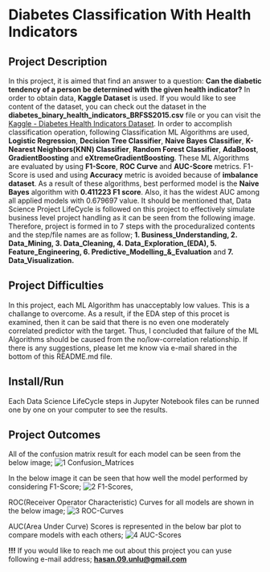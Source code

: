 # Diabetes Classification With Health Indicators

## Project Description
In this project, it is aimed that find an answer to a question: **Can the diabetic tendency of a person be determined with the given health indicator?** In order to obtain data, **Kaggle Dataset** is used. If you would like to see content of the dataset, you can check out the dataset in the **diabetes_binary_health_indicators_BRFSS2015.csv** file or you can visit the [Kaggle - Diabetes Health Indicators Dataset](https://www.kaggle.com/datasets/alexteboul/diabetes-health-indicators-dataset). In order to accomplish classification operation, following Classification ML Algorithms are used, **Logistic Regression**, **Decision Tree Classifier**, **Naive Bayes Classifier**, **K-Nearest Neighbors(KNN) Classifier**, **Random Forest Classifier**, **AdaBoost**, **GradientBoosting** and **eXtremeGradientBoosting**. These ML Algorithms are evaluated by using **F1-Score**, **ROC Curve** and **AUC-Score** metrics. F1-Score is used and using **Accuracy** metric is avoided because of **imbalance dataset**. As a result of these algorithms, best performed model is the **Naive Bayes** algorithm with **0.411223 F1 score**. Also, it has the widest AUC among all applied models with 0.679697 value. It should be mentioned that, Data Science Project LifeCycle is followed on this project to effectively simulate business level project handling as it can be seen from the following image. Therefore, project is formed in to 7 steps with the proceduralized contents and the step/file names are as follow; **1. Business_Understanding, 2. Data_Mining, 3. Data_Cleaning, 4. Data_Exploration_(EDA), 5. Feature_Engineering, 6. Predictive_Modelling_&_Evaluation** and **7. Data_Visualization.**

## Project Difficulties
In this project, each ML Algorithm has unacceptably low values. This is a challange to overcome. As a result, if the EDA step of this procet is examined, then it can be said that there is no even one moderately correlated predictor with the target. Thus, I concluded that failure of the ML Algorithms should be caused from the no/low-correlation relationship. If there is any suggestions, please let me know via e-mail shared in the bottom of this README.md file.

## Install/Run
Each Data Science LifeCycle steps in Jupyter Notebook files can be runned one by one on your computer to see the results.

## Project Outcomes

All of the confusion matrix result for each model can be seen from the below image;
![1  Confusion_Matrices](https://github.com/HasanUnlu09/Diabetes_Classification_With_Health_Indicators/assets/133260754/ecb3e44e-72d4-4aab-8e90-13b089a4d0e2)

In the below image it can be seen that how well the model performed by considering F1-Score;
![2  F1-Scores](https://github.com/HasanUnlu09/Diabetes_Classification_With_Health_Indicators/assets/133260754/1c3a8e2a-2f1e-49a1-bde3-5a7c17613b1a),


ROC(Receiver Operator Characteristic) Curves for all models are shown in the below image;
![3  ROC-Curves](https://github.com/HasanUnlu09/Diabetes_Classification_With_Health_Indicators/assets/133260754/1f32782f-c92d-4138-9f41-27c8a1bb8d91)

AUC(Area Under Curve) Scores is represented in the below bar plot to compare models with each others;
![4  AUC-Scores](https://github.com/HasanUnlu09/Diabetes_Classification_With_Health_Indicators/assets/133260754/3ece1022-20dc-4f09-a6a9-93186240b5e5)

**!!!** If you would like to reach me out about this project you can yuse following e-mail address; **hasan.09.unlu@gmail.com**

